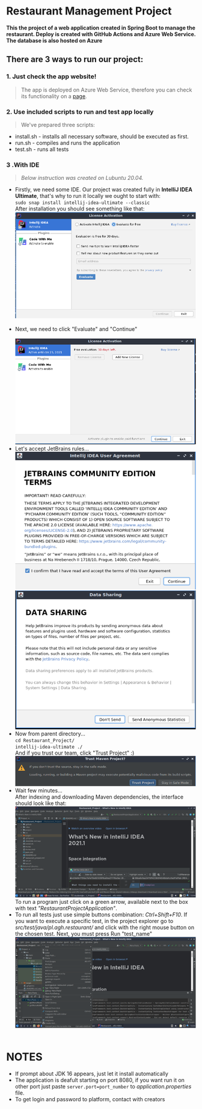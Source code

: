 # Restaurant Management Project

**This the project of a web application created in Spring Boot to manage the restaurant. Deploy is created with GitHub Actions and Azure Web Service. The database is also hosted on Azure**


## There are 3 ways to run our project:
### 1. Just check the app website!
>The app is deployed on Azure Web Service, therefore you can check its functionality on a 
[page](https://thepierogi.azurewebsites.net/).
### 2. Use included scripts to run and test app locally
>We've prepared three scripts:
   - install.sh - installs all necessary software, should be executed as first.
   - run.sh - compiles and runs the application
   - test.sh - runs all tests
### 3 .With IDE
><em>Below instruction was created on Lubuntu 20.04.</em>
- Firstly, we need some IDE. Our project was created fully in **IntelliJ IDEA Ultimate**, that's why to run it locally we ought to start with:<br>```sudo snap install intellij-idea-ultimate --classic```<br>After installation you should see something like that:<br>![Install_1](./tutorial_img/Install_1.png)<br><br>
- Next, we need to click "Evaluate" and "Continue"<br><br>![Install_2](./tutorial_img/Install_2.png)
- Let's accept JetBrains rules...![Install_3](./tutorial_img/Install_3.png)
  ![Install_4](./tutorial_img/Install_4.png)
- Now from parent directory... <br>```cd Restaurant_Project/```<br>```intellij-idea-ultimate ./```<br>And if you trust our team, click "Trust Project" :) ![Config_1](./tutorial_img/Config_1.png)
- Wait few minutes... <br>After indexing and downloading Maven dependencies, the interface should look like that: ![Config_2](./tutorial_img/Config_2.png)
  To run a program just click on a green arrow, available next to the box with text <em>"RestaurantProjectApplication"</em>.
- To run all tests just use simple buttons combination: <em>Ctrl+Shift+F10</em>. If you want to execute a specific test, in the project explorer go to <em>src/test/java/pl.agh.restaurant/</em> and click with the right mouse button on the chosen test. Next, you must press Run "test_name" ![Tests_1](./tutorial_img/Tests_1.png)<br><br>
# NOTES
- If prompt about JDK 16 appears, just let it install automatically 
- The application is deafult starting on port 8080, if you want run it on other port just paste ```server.port=port_number``` to <em>application.properties</em> file.
- To get login and password to platform, contact with creators